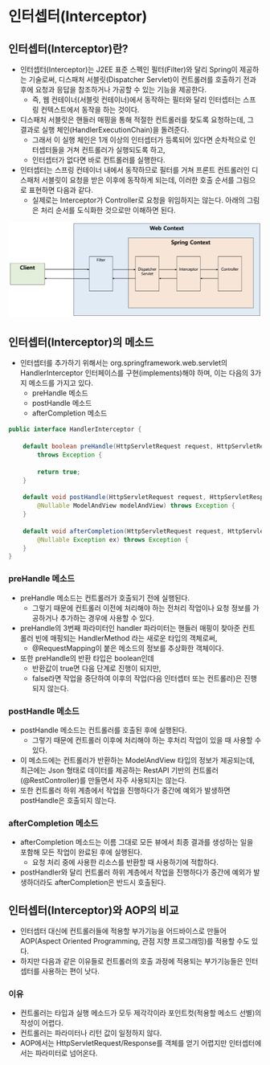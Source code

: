 # 인터셉터(Interceptor)
## 인터셉터(Interceptor)란? 
- 인터셉터(Interceptor)는 J2EE 표준 스펙인 필터(Filter)와 달리 Spring이 제공하는 기술로써, 디스패처 서블릿(Dispatcher Servlet)이 컨트롤러를 호출하기 전과 후에 요청과 응답을 참조하거나 가공할 수 있는 기능을 제공한다.
  - 즉, 웹 컨테이너(서블릿 컨테이너)에서 동작하는 필터와 달리 인터셉터는 스프링 컨텍스트에서 동작을 하는 것이다.
- 디스패처 서블릿은 핸들러 매핑을 통해 적절한 컨트롤러를 찾도록 요청하는데, 그 결과로 실행 체인(HandlerExecutionChain)을 돌려준다.
  - 그래서 이 실행 체인은 1개 이상의 인터셉터가 등록되어 있다면 순차적으로 인터셉터들을 거쳐 컨트롤러가 실행되도록 하고,
  - 인터셉터가 없다면 바로 컨트롤러를 실행한다.
- 인터셉터는 스프링 컨테이너 내에서 동작하므로 필터를 거쳐 프론트 컨트롤러인 디스패처 서블릿이 요청을 받은 이후에 동작하게 되는데, 이러한 호출 순서를 그림으로 표현하면 다음과 같다.
  - 실제로는 Interceptor가 Controller로 요청을 위임하지는 않는다. 아래의 그림은 처리 순서를 도식화한 것으로만 이해하면 된다.

<p align="center"><img src="../images/spring_interceptor.png" width="800"></p>
 
## 인터셉터(Interceptor)의 메소드 
- 인터셉터를 추가하기 위해서는 org.springframework.web.servlet의 HandlerInterceptor 인터페이스를 구현(implements)해야 하며, 이는 다음의 3가지 메소드를 가지고 있다.
  - preHandle 메소드
  - postHandle 메소드
  - afterCompletion 메소드

```java
public interface HandlerInterceptor {

    default boolean preHandle(HttpServletRequest request, HttpServletResponse response, Object handler)
        throws Exception {
        
        return true;
    }

    default void postHandle(HttpServletRequest request, HttpServletResponse response, Object handler,
        @Nullable ModelAndView modelAndView) throws Exception {
    }

    default void afterCompletion(HttpServletRequest request, HttpServletResponse response, Object handler,
        @Nullable Exception ex) throws Exception {
    }
}
```

### preHandle 메소드
- preHandle 메소드는 컨트롤러가 호출되기 전에 실행된다.
  - 그렇기 때문에 컨트롤러 이전에 처리해야 하는 전처리 작업이나 요청 정보를 가공하거나 추가하는 경우에 사용할 수 있다.
- preHandle의 3번째 파라미터인 handler 파라미터는 핸들러 매핑이 찾아준 컨트롤러 빈에 매핑되는 HandlerMethod 라는 새로운 타입의 객체로써,
  - @RequestMapping이 붙은 메소드의 정보를 추상화한 객체이다.
- 또한 preHandle의 반환 타입은 boolean인데
  - 반환값이 true면 다음 단계로 진행이 되지만,
  - false라면 작업을 중단하여 이후의 작업(다음 인터셉터 또는 컨트롤러)은 진행되지 않는다.

### postHandle 메소드
- postHandle 메소드는 컨트롤러를 호출된 후에 실행된다.
  - 그렇기 때문에 컨트롤러 이후에 처리해야 하는 후처리 작업이 있을 때 사용할 수 있다.
- 이 메소드에는 컨트롤러가 반환하는 ModelAndView 타입의 정보가 제공되는데, 최근에는 Json 형태로 데이터를 제공하는 RestAPI 기반의 컨트롤러(@RestController)를 만들면서 자주 사용되지는 않는다.
- 또한 컨트롤러 하위 계층에서 작업을 진행하다가 중간에 예외가 발생하면 postHandle은 호출되지 않는다.

### afterCompletion 메소드
- afterCompletion 메소드는 이름 그대로 모든 뷰에서 최종 결과를 생성하는 일을 포함해 모든 작업이 완료된 후에 실행된다.
  - 요청 처리 중에 사용한 리소스를 반환할 때 사용하기에 적합하다.
- postHandler와 달리 컨트롤러 하위 계층에서 작업을 진행하다가 중간에 예외가 발생하더라도 afterCompletion은 반드시 호출된다.

## 인터셉터(Interceptor)와 AOP의 비교
- 인터셉터 대신에 컨트롤러들에 적용할 부가기능을 어드바이스로 만들어 AOP(Aspect Oriented Programming, 관점 지향 프로그래밍)를 적용할 수도 있다.
- 하지만 다음과 같은 이유들로 컨트롤러의 호출 과정에 적용되는 부가기능들은 인터셉터를 사용하는 편이 낫다.

### 이유 
- 컨트롤러는 타입과 실행 메소드가 모두 제각각이라 포인트컷(적용할 메소드 선별)의 작성이 어렵다.
- 컨트롤러는 파라미터나 리턴 값이 일정하지 않다.
- AOP에서는 HttpServletRequest/Response를 객체를 얻기 어렵지만 인터셉터에서는 파라미터로 넘어온다.
